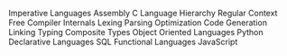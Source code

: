 Imperative Languages
  Assembly
  C
  Language Hierarchy
    Regular
    Context Free
  Compiler Internals
    Lexing
    Parsing
    Optimization
    Code Generation
    Linking
  Typing
  Composite Types
Object Oriented Languages
  Python
Declarative Languages
  SQL
Functional Languages
  JavaScript
